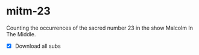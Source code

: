 # mitm-23

Counting the occurrences of the sacred number 23 in the show Malcolm In The Middle.

- [x] Download all subs
